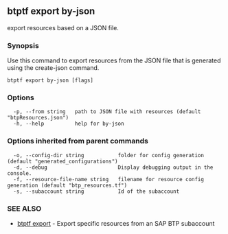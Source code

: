 ## btptf export by-json

export resources based on a JSON file.

### Synopsis

Use this command to export resources from the JSON file that is generated using the create-json command.

```
btptf export by-json [flags]
```

### Options

```
  -p, --from string   path to JSON file with resources (default "btpResources.json")
  -h, --help          help for by-json
```

### Options inherited from parent commands

```
  -o, --config-dir string           folder for config generation (default "generated_configurations")
  -d, --debug                       Display debugging output in the console.
  -f, --resource-file-name string   filename for resource config generation (default "btp_resources.tf")
  -s, --subaccount string           Id of the subaccount
```

### SEE ALSO

* [btptf export](btptf_export.md)	 - Export specific resources from an SAP BTP subaccount

